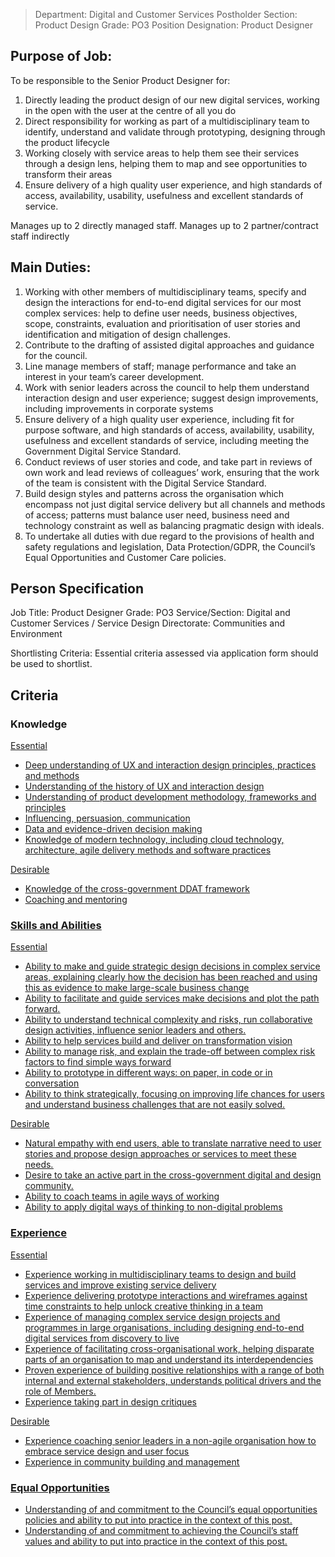 


>Department: Digital and Customer Services
>Postholder Section: Product Design 
>Grade: PO3
>Position Designation: Product Designer

## Purpose of Job:
To be responsible to the Senior Product Designer for:
1.  Directly leading the product design of our new digital services, working in the open with the user at the centre of all you do    
2.  Direct responsibility for working as part of a multidisciplinary team to identify, understand and validate through prototyping, designing through the product lifecycle    
3.  Working closely with service areas to help them see their services through a design lens, helping them to map and see opportunities to transform their areas    
4.  Ensure delivery of a high quality user experience, and high standards of access, availability, usability, usefulness and excellent standards of service.

Manages up to 2 directly managed staff.
Manages up to 2 partner/contract staff indirectly

## Main Duties:
1.  Working with other members of multidisciplinary teams, specify and design the interactions for end-to-end digital services for our most complex services: help to define user needs, business objectives, scope, constraints, evaluation and prioritisation of user stories and identification and mitigation of design challenges.
2.  Contribute to the drafting of assisted digital approaches and guidance for the council.
3.  Line manage members of staff; manage performance and take an interest in your team’s career development.
4.  Work with senior leaders across the council to help them understand interaction design and user experience; suggest design improvements, including improvements in corporate systems
5.  Ensure delivery of a high quality user experience, including fit for purpose software, and high standards of access, availability, usability, usefulness and excellent standards of service, including meeting the Government Digital Service Standard.  
6.  Conduct reviews of user stories and code, and take part in reviews of own work and lead reviews of colleagues’ work, ensuring that the work of the team is consistent with the Digital Service Standard.  
7.  Build design styles and patterns across the organisation which encompass not just digital service delivery but all channels and methods of access; patterns must balance user need, business need and technology constraint as well as balancing pragmatic design with ideals.
8.  To undertake all duties with due regard to the provisions of health and safety regulations and legislation, Data Protection/GDPR, the Council’s Equal Opportunities and Customer Care policies.

## Person Specification
Job Title: Product Designer
Grade: PO3
Service/Section: Digital and Customer Services / Service Design
Directorate: Communities and Environment

Shortlisting Criteria: Essential criteria assessed via application form should be used to shortlist.

## Criteria
### Knowledge
<u>Essential
-   Deep understanding of UX and interaction design principles, practices and methods    
-   Understanding of the history of UX and interaction design    
-   Understanding of product development methodology, frameworks and principles    
-   Influencing, persuasion, communication    
-   Data and evidence-driven decision making    
-   Knowledge of modern technology, including cloud technology, architecture, agile delivery methods and software practices

<u>Desirable
-   Knowledge of the cross-government DDAT framework    
-   Coaching and mentoring

### Skills and Abilities
<u>Essential
-   Ability to make and guide strategic design decisions in complex service areas, explaining clearly how the decision has been reached and using this as evidence to make large-scale business change
-   Ability to facilitate and guide services make decisions and plot the path forward.
-   Ability to understand technical complexity and risks, run collaborative design activities, influence senior leaders and others.
-   Ability to help services build and deliver on transformation vision
-   Ability to manage risk, and explain the trade-off between complex risk factors to find simple ways forward
-   Ability to prototype in different ways: on paper, in code or in conversation
-   Ability to think strategically, focusing on improving life chances for users and understand business challenges that are not easily solved.

<u>Desirable
-   Natural empathy with end users, able to translate narrative need to user stories and propose design approaches or services to meet these needs.    
-   Desire to take an active part in the cross-government digital and design community.    
-   Ability to coach teams in agile ways of working    
-   Ability to apply digital ways of thinking to non-digital problems

### Experience
<u>Essential
-   Experience working in multidisciplinary teams to design and build services and improve existing service delivery
-   Experience delivering prototype interactions and wireframes against time constraints to help unlock creative thinking in a team
-   Experience of managing complex service design projects and programmes in large organisations, including designing end-to-end digital services from discovery to live
-   Experience of facilitating cross-organisational work, helping disparate parts of an organisation to map and understand its interdependencies  
-   Proven experience of building positive relationships with a range of both internal and external stakeholders, understands political drivers and the role of Members.
-   Experience taking part in design critiques  

<u>Desirable
-   Experience coaching senior leaders in a non-agile organisation how to embrace service design and user focus
-   Experience in community building and management
 
### Equal Opportunities
-   Understanding of and commitment to the Council’s equal opportunities policies and ability to put into practice in the context of this post.
-   Understanding of and commitment to achieving the Council’s staff values and ability to put into practice in the context of this post.
